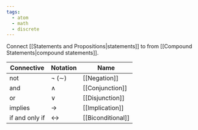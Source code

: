 ```yaml
---
tags:
  - atom
  - math
  - discrete
---
```

Connect [[Statements and Propositions|statements]] to from [[Compound Statements|compound statements]].

| Connective     | Notation          | Name              |
| -------------- | ----------------- | ----------------- |
| not            | $\neg$ ($\sim$)   | [[Negation]]      |
| and            | $\land$           | [[Conjunction]]   |
| or             | $\lor$            | [[Disjunction]]   |
| implies        | $\to$             | [[Implication]]   |
| if and only if | $\leftrightarrow$ | [[Biconditional]] |